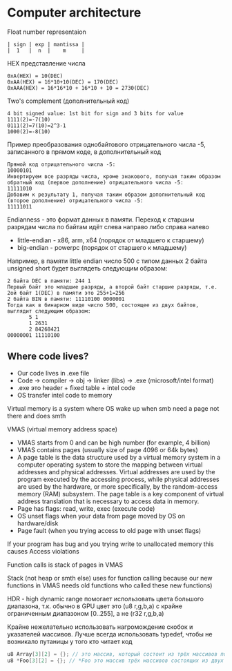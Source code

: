 # Computer architecture

Float number representaion
```
| sign | exp | mantissa |
|  1   |  n  |    m     |
```

HEX представление числа
```
0xA(HEX) = 10(DEC)
0xAA(HEX) = 16*10+10(DEC) = 170(DEC)
0xAAA(HEX) = 16*16*10 + 16*10 + 10 = 2730(DEC)
```

Two's complement (дополнительный код)
```
4 bit signed value: 1st bit for sign and 3 bits for value
1111(2)=-7(10)
0111(2)=7(10)=2^3-1
1000(2)=-8(10)
```

Пример преобразования однобайтового отрицательного числа -5, записанного в прямом коде, в дополнительный код
```
Прямой код отрицательного числа -5:
10000101
Инвертируем все разряды числа, кроме знакового, получая таким образом обратный код (первое дополнение) отрицательного числа -5:  
11111010
Добавим к результату 1, получая таким образом дополнительный код (второе дополнение) отрицательного числа -5:  
11111011
```

Endianness - это формат данных в памяти. Переход к старшим разрядам числа по байтам идёт слева направо либо справа налево
* little-endian - x86, arm, x64 (порядок от младшего к старшему)
* big-endian - powerpc (порядок от старшего к младшему)

Например, в памяти little endian число 500 с типом данных 2 байта unsigned short будет выглядеть следующим образом:
```
2 байта DEC в памяти: 244 1
Первый байт это младшие разряды, а второй байт старшие разряды, т.е. 2ой байт 1(DEC) в памяти это 255+1=256
2 байта BIN в памяти: 11110100 0000001
Тогда как в бинарном виде число 500, состоящее из двух байтов, выглядит следующим образом:
       5 1
       1 2631
       2 84268421
00000001 11110100
```


## Where code lives?

* Our code lives in .exe file
* Code -> compiler -> obj -> linker (libs) -> .exe (microsoft/intel format)
* .exe это header + fixed table + intel code
* OS transfer intel code to memory

Virtual memory is a system where OS wake up when smb need a page not there and does smth

VMAS (virtual memory address space)
* VMAS starts from 0 and can be high number (for example, 4 billion)
* VMAS contains pages (usually size of page 4096 or 64k bytes)
* A page table is the data structure used by a virtual memory system in a computer operating system to store the mapping between virtual addresses and physical addresses. Virtual addresses are used by the program executed by the accessing process, while physical addresses are used by the hardware, or more specifically, by the random-access memory (RAM) subsystem. The page table is a key component of virtual address translation that is necessary to access data in memory.
* Page has flags: read, write, exec (execute code)
* OS unset flags when your data from page moved by OS on hardware/disk
* Page fault (when you trying access to old page with unset flags)

If your program has bug and you trying write to unallocated memory this causes Access violations

Function calls is stack of pages in VMAS

Stack (not heap or smth else) uses for function calling because our new functions in VMAS needs old functions who called these new functions)

HDR - high dynamic range помогает использовать цвета большого диапазона, т.к. обычно в GPU цвет это (u8 r,g,b,a) с крайне ограниченным диапазоном [0..255], а не (r32 r,g,b,a)

Крайне нежелательно использовать нагромождение скобок и указателей массивов. Лучше всегда использовать typedef, чтобы не возникало путаницы у того кто читает код
```C
u8 Array[3][2] = {}; // это массив, который состоит из трёх массивов по 2 элемента u8
u8 *Foo[3][2] = {}; // *Foo это массив трёх массивов состоящих из двух указателей к u8 *
```
